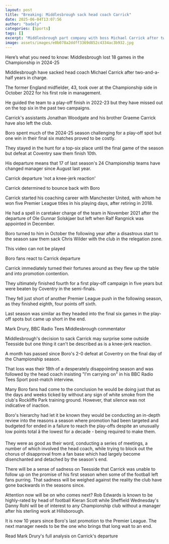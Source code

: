 ```yaml
---
layout: post
title: "Breaking: Middlesbrough sack head coach Carrick"
date: 2025-06-04T13:07:56
author: "badely"
categories: [Sports]
tags: []
excerpt: "Middlesbrough part company with boss Michael Carrick after two-and-a-half years in charge."
image: assets/images/e0b078a2ddff3369d852c4334ac3b932.jpg
---
```


Here’s what you need to know: Middlesbrough lost 18 games in the Championship in 2024-25

Middlesbrough have sacked head coach Michael Carrick after two-and-a-half years in charge.

The former England midfielder, 43, took over at the Championship side in October 2022 for his first role in management.

He guided the team to a play-off finish in 2022-23 but they have missed out on the top six in the past two campaigns.

Carrick's assistants Jonathan Woodgate and his brother Graeme Carrick have also left the club.

Boro spent much of the 2024-25 season challenging for a play-off spot but one win in their final six matches proved to be costly.

They stayed in the hunt for a top-six place until the final game of the season but defeat at Coventry saw them finish 10th.

His departure means that 17 of last season's 24 Championship teams have changed manager since August last year.

Carrick departure 'not a knee-jerk reaction'

Carrick determined to bounce back with Boro 

Carrick started his coaching career with Manchester United, with whom he won five Premier League titles in his playing days, after retiring in 2018.

He had a spell in caretaker charge of the team in November 2021 after the departure of Ole Gunnar Solskjaer but left when Ralf Rangnick was appointed in December.

Boro turned to him in October the following year after a disastrous start to the season saw them sack Chris Wilder with the club in the relegation zone.

This video can not be played

Boro fans react to Carrick departure

Carrick immediately turned their fortunes around as they flew up the table and into promotion contention.

They ultimately finished fourth for a first play-off campaign in five years but were beaten by Coventry in the semi-finals.

They fell just short of another Premier League push in the following season, as they finished eighth, four points off sixth.

Last season was similar as they headed into the final six games in the play-off spots but came up short in the end.

Mark Drury, BBC Radio Tees Middlesbrough commentator

Middlesbrough's decision to sack Carrick may surprise some outside Teesside but one thing it can't be described as is a knee-jerk reaction.

A month has passed since Boro's 2-0 defeat at Coventry on the final day of the Championship season. 

That loss was their 18th of a desperately disappointing season and was followed by the head coach insisting "I'm carrying on" in his BBC Radio Tees Sport post-match interview.

Many Boro fans had come to the conclusion he would be doing just that as the days and weeks ticked by without any sign of white smoke from the club's Rockliffe Park training ground. However, that silence was not indicative of inaction.

Boro's hierarchy had let it be known they would be conducting an in-depth review into the reasons a season where promotion had been targeted and budgeted for ended in a failure to reach the play-offs despite an unusually low points total â the lowest for a decade - being required to make them.

They were as good as their word, conducting a series of meetings, a number of which involved the head coach, while trying to block out the chorus of disapproval from a fan base which had largely become disenchanted and detached by the season's end.

There will be a sense of sadness on Teesside that Carrick was unable to follow up on the promise of his first season when some of the football left fans purring. That sadness will be weighed against the reality the club have gone backwards in the seasons since.

Attention now will be on who comes next? Rob Edwards is known to be highly-rated by head of football Kieran Scott while Sheffield Wednesday's Danny Rohl will be of interest to any Championship club without a manager after his sterling work at Hillsborough.

It is now 10 years since Boro's last promotion to the Premier League. The next manager needs to be the one who brings that long wait to an end.

Read Mark Drury's full analysis on Carrick's departure

